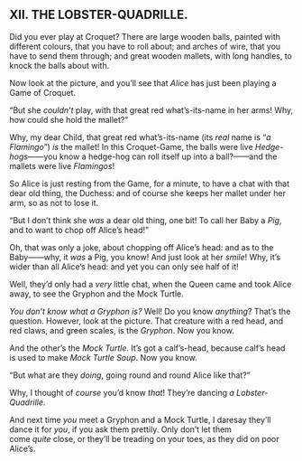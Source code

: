 ## XII. THE LOBSTER-QUADRILLE.

Did you ever play at Croquet? There are large wooden balls, painted with different colours, that you have to roll about; and arches of wire, that you have to send them through; and great wooden mallets, with long handles, to knock the balls about with.

Now look at the picture, and you’ll see that _Alice_ has just been playing a Game of Croquet.

“But she _couldn’t_ play, with that great red what’s-its-name in her arms! Why, how could she hold the mallet?”

Why, my dear Child, that great red what’s-its-name (its _real_ name is “_a Flamingo_”) _is_ the mallet! In this Croquet-Game, the balls were live _Hedge-hogs_——you know a hedge-hog can roll itself up into a ball?——and the mallets were live _Flamingos_!

So Alice is just resting from the Game, for a minute, to have a chat with that dear old thing, the Duchess: and of course she keeps her mallet under her arm, so as not to lose it.

“But I don’t think she _was_ a dear old thing, one bit! To call her Baby a _Pig_, and to want to chop off Alice’s head!”

Oh, that was only a joke, about chopping off Alice’s head: and as to the Baby——why, it _was_ a Pig, you know! And just look at her _smile_! Why, it’s wider than all Alice’s head: and yet you can only see half of it!

Well, they’d only had a _very_ little chat, when the Queen came and took Alice away, to see the Gryphon and the Mock Turtle.

_You don’t know what a Gryphon is?_ Well! Do you know _anything_? That’s the question. However, look at the picture. That creature with a red head, and red claws, and green scales, is the _Gryphon_. Now you know.

And the other’s the _Mock Turtle_. It’s got a calf’s-head, because calf’s head is used to make _Mock Turtle Soup_. Now you know.

“But what are they _doing_, going round and round Alice like that?”

Why, I thought of _course_ you’d know _that_! They’re dancing _a Lobster-Quadrille_.

And next time _you_ meet a Gryphon and a Mock Turtle, I daresay they’ll dance it for _you_, if you ask them prettily. Only don’t let them come _quite_ close, or they’ll be treading on your toes, as they did on poor Alice’s.